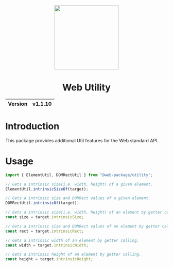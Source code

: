 <div align="center">
    <img width="200px" src="https://github.com/user-attachments/assets/9fe86de5-61d7-4a89-ab9d-702ff1c0c901">
    <h1>Web Utility</h1>
    <table>
        <thead>
          <tr>
            <th>Version</th>
            <th>v1.1.10</th>
          </tr>
        </tbody>
    </table>
</div>

# Introduction
This package provides additional Util features for the Web standard API.

# Usage
```ts
import { ElementUtil, DOMRectUtil } from "@web-package/utility";

// Gets a intrinsic size(i.e. width, height) of a given element.
ElementUtil.intrinsicSizeOf(target);

// Gets a intrinsic size and DOMRect values of a given element.
DOMRectUtil.intrinsicOf(target);

// Gets a intrinsic size(i.e. width, height) of an element by getter calling.
const size = target.intrinsicSize;

// Gets a intrinsic size and DOMRect values of an element by getter calling.
const rect = target.intrinsicRect;

// Gets a intrinsic width of an element by getter calling.
const width = target.intrinsicWidth;

// Gets a intrinsic height of an element by getter calling.
const height = target.intrinsicHeight;
```
